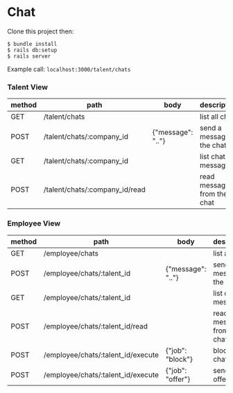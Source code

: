 # Chat

Clone this project then:  

```
$ bundle install
$ rails db:setup
$ rails server
```

Example call: `localhost:3000/talent/chats`  

### Talent View
| method | path                           | body              | description                 |
|--------|--------------------------------|-------------------|-----------------------------|
| GET    | /talent/chats                  |                   | list all chats              |
| POST   | /talent/chats/:company_id      | {"message": ".."} | send a message to the chat  |
| GET    | /talent/chats/:company_id      |                   | list chat messages          |
| POST   | /talent/chats/:company_id/read |                   | read messages from the chat |


### Employee View
| method | path                               | body              | description                 |
|--------|------------------------------------|-------------------|-----------------------------|
| GET    | /employee/chats                    |                   | list all chats              |
| POST   | /employee/chats/:talent_id         | {"message": ".."} | send a message to the chat  |
| GET    | /employee/chats/:talent_id         |                   | list chat messages          |
| POST   | /employee/chats/:talent_id/read    |                   | read messages from the chat |
| POST   | /employee/chats/:talent_id/execute | {"job": "block"}  | block a chat                |
| POST   | /employee/chats/:talent_id/execute | {"job": "offer"}  | send an offer               |